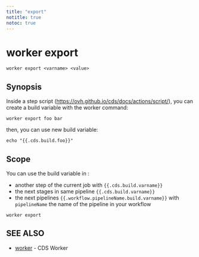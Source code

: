 ```yaml
---
title: "export"
notitle: true
notoc: true
---
```

# worker export

`worker export <varname> <value>`

## Synopsis


Inside a step script (https://ovh.github.io/cds/docs/actions/script/), you can create a build variable with the worker command:

	worker export foo bar


then, you can use new build variable:

	echo "{{.cds.build.foo}}"


## Scope

You can use the build variable in :

* another step of the current job with `{{.cds.build.varname}}`
* the next stages in same pipeline `{{.cds.build.varname}}`
* the next pipelines `{{.workflow.pipelineName.build.varname}}` with `pipelineName` the name of the pipeline in your workflow
	
	

```
worker export
```

## SEE ALSO

* [worker](/docs/components/worker/worker/)	 - CDS Worker

